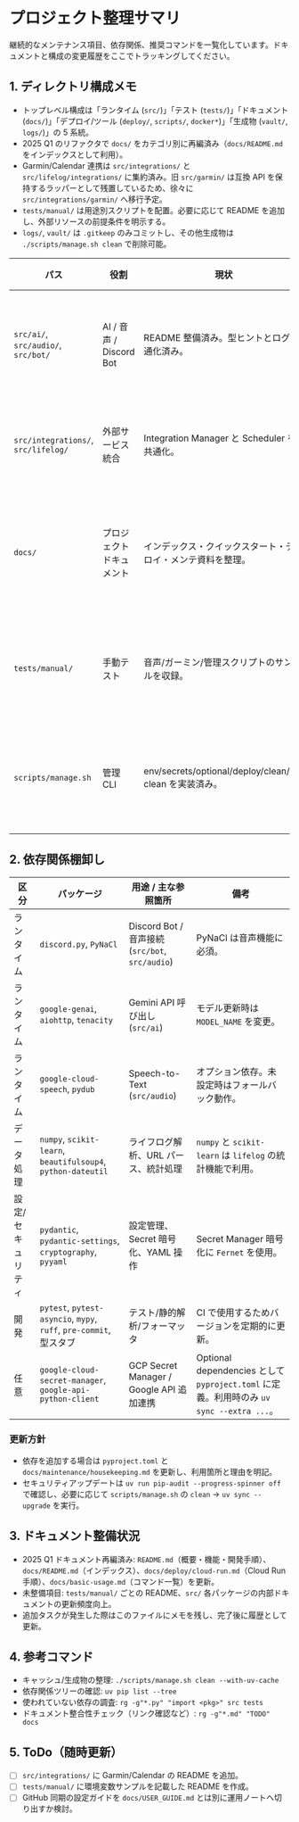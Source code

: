 # プロジェクト整理サマリ

継続的なメンテナンス項目、依存関係、推奨コマンドを一覧化しています。ドキュメントと構成の変更履歴をここでトラッキングしてください。

## 1. ディレクトリ構成メモ

- トップレベル構成は「ランタイム (`src/`)」「テスト (`tests/`)」「ドキュメント (`docs/`)」「デプロイ/ツール (`deploy/`, `scripts/`, `docker*`)」「生成物 (`vault/`, `logs/`)」の 5 系統。
- 2025 Q1 のリファクタで `docs/` をカテゴリ別に再編済み（`docs/README.md` をインデックスとして利用）。
- Garmin/Calendar 連携は `src/integrations/` と `src/lifelog/integrations/` に集約済み。旧 `src/garmin/` は互換 API を保持するラッパーとして残置しているため、徐々に `src/integrations/garmin/` へ移行予定。
- `tests/manual/` は用途別スクリプトを配置。必要に応じて README を追加し、外部リソースの前提条件を明示する。
- `logs/`, `vault/` は `.gitkeep` のみコミットし、その他生成物は `./scripts/manage.sh clean` で削除可能。

| パス | 役割 | 現状 | 次のアクション |
| --- | --- | --- | --- |
| `src/ai/`, `src/audio/`, `src/bot/` | AI / 音声 / Discord Bot | README 整備済み。型ヒントとログ共通化済み。 | 新しいワークフロー追加時は README とテストリンクを更新。 |
| `src/integrations/`, `src/lifelog/` | 外部サービス統合 | Integration Manager と Scheduler を共通化。 | 将来的に設定ファイルのスキーマを JSON Schema 化する。 |
| `docs/` | プロジェクトドキュメント | インデックス・クイックスタート・デプロイ・メンテ資料を整理。 | 新しいモジュールが増えたら該当ガイドを追加し、インデックスに追記。 |
| `tests/manual/` | 手動テスト | 音声/ガーミン/管理スクリプトのサンプルを収録。 | テストごとに README を追加し、必要な環境変数を明示。 |
| `scripts/manage.sh` | 管理 CLI | env/secrets/optional/deploy/clean/ar-clean を実装済み。 | 新しい運用タスクを追加する際は同スクリプトへの統合を優先。 |

## 2. 依存関係棚卸し

| 区分 | パッケージ | 用途 / 主な参照箇所 | 備考 |
| --- | --- | --- | --- |
| ランタイム | `discord.py`, `PyNaCl` | Discord Bot / 音声接続 (`src/bot`, `src/audio`) | PyNaCl は音声機能に必須。 |
| ランタイム | `google-genai`, `aiohttp`, `tenacity` | Gemini API 呼び出し (`src/ai`) | モデル更新時は `MODEL_NAME` を変更。 |
| ランタイム | `google-cloud-speech`, `pydub` | Speech-to-Text (`src/audio`) | オプション依存。未設定時はフォールバック動作。 |
| データ処理 | `numpy`, `scikit-learn`, `beautifulsoup4`, `python-dateutil` | ライフログ解析、URL パース、統計処理 | `numpy` と `scikit-learn` は `lifelog` の統計機能で利用。 |
| 設定/セキュリティ | `pydantic`, `pydantic-settings`, `cryptography`, `pyyaml` | 設定管理、Secret 暗号化、YAML 操作 | Secret Manager 暗号化に `Fernet` を使用。 |
| 開発 | `pytest`, `pytest-asyncio`, `mypy`, `ruff`, `pre-commit`, 型スタブ | テスト/静的解析/フォーマッタ | CI で使用するためバージョンを定期的に更新。 |
| 任意 | `google-cloud-secret-manager`, `google-api-python-client` | GCP Secret Manager / Google API 追加連携 | Optional dependencies として `pyproject.toml` に定義。利用時のみ `uv sync --extra ...`。 |

### 更新方針
- 依存を追加する場合は `pyproject.toml` と `docs/maintenance/housekeeping.md` を更新し、利用箇所と理由を明記。
- セキュリティアップデートは `uv run pip-audit --progress-spinner off` で確認し、必要に応じて `scripts/manage.sh` の `clean` → `uv sync --upgrade` を実行。

## 3. ドキュメント整備状況

- 2025 Q1 ドキュメント再編済み: `README.md`（概要・機能・開発手順）、`docs/README.md`（インデックス）、`docs/deploy/cloud-run.md`（Cloud Run 手順）、`docs/basic-usage.md`（コマンド一覧）を更新。
- 未整備項目: `tests/manual/` ごとの README、`src/` 各パッケージの内部ドキュメントの更新頻度向上。
- 追加タスクが発生した際はこのファイルにメモを残し、完了後に履歴として更新。

## 4. 参考コマンド

- キャッシュ/生成物の整理: `./scripts/manage.sh clean --with-uv-cache`
- 依存関係ツリーの確認: `uv pip list --tree`
- 使われていない依存の調査: `rg -g"*.py" "import <pkg>" src tests`
- ドキュメント整合性チェック（リンク確認など）: `rg -g"*.md" "TODO" docs`

## 5. ToDo（随時更新）

- [ ] `src/integrations/` に Garmin/Calendar の README を追加。
- [ ] `tests/manual/` に環境変数サンプルを記載した README を作成。
- [ ] GitHub 同期の設定ガイドを `docs/USER_GUIDE.md` とは別に運用ノートへ切り出すか検討。
